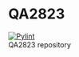 # QA2823
[![Pylint](https://github.com/maxred01/QA2823/actions/workflows/pylint.yml/badge.svg?branch=main)](https://github.com/maxred01/QA2823/actions/workflows/pylint.yml)  
QA2823 repository
